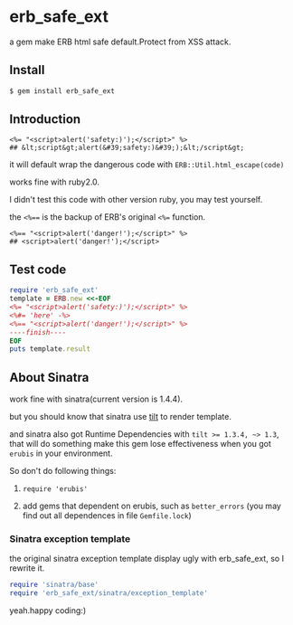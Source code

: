 # erb_safe_ext

a gem make ERB html safe default.Protect from XSS attack.

## Install

```sh
$ gem install erb_safe_ext
```

## Introduction

``` erb
<%= "<script>alert('safety:)');</script>" %>
## &lt;script&gt;alert(&#39;safety:)&#39;);&lt;/script&gt;
```

it will default wrap the dangerous code with `ERB::Util.html_escape(code)`

works fine with ruby2.0.

I didn't test this code with other version ruby, you may test yourself.

the `<%==` is the backup of ERB's original `<%=` function. 

``` erb
<%== "<script>alert('danger!');</script>" %>
## <script>alert('danger!');</script>
```


## Test code

``` ruby
require 'erb_safe_ext'
template = ERB.new <<-EOF
<%= "<script>alert('safety:)');</script>" %>
<%#= 'here' -%>
<%== "<script>alert('danger!');</script>" %>
----finish----
EOF
puts template.result
```

## About Sinatra
work fine with sinatra(current version is 1.4.4).

but you should know that sinatra use [tilt](http://rubygems.org/gems/tilt) to render template.

and sinatra also got Runtime Dependencies with `tilt >= 1.3.4, ~> 1.3`, that will do something make this gem lose effectiveness when you got `erubis` in your environment.

So don't do following things:

1. `require 'erubis'`

2. add gems that dependent on erubis, such as `better_errors` (you may find out all dependences in file `Gemfile.lock`)


### Sinatra exception template
the original sinatra exception template display ugly with erb_safe_ext, so I rewrite it.

``` ruby
require 'sinatra/base'
require 'erb_safe_ext/sinatra/exception_template'
```


yeah.happy coding:)




